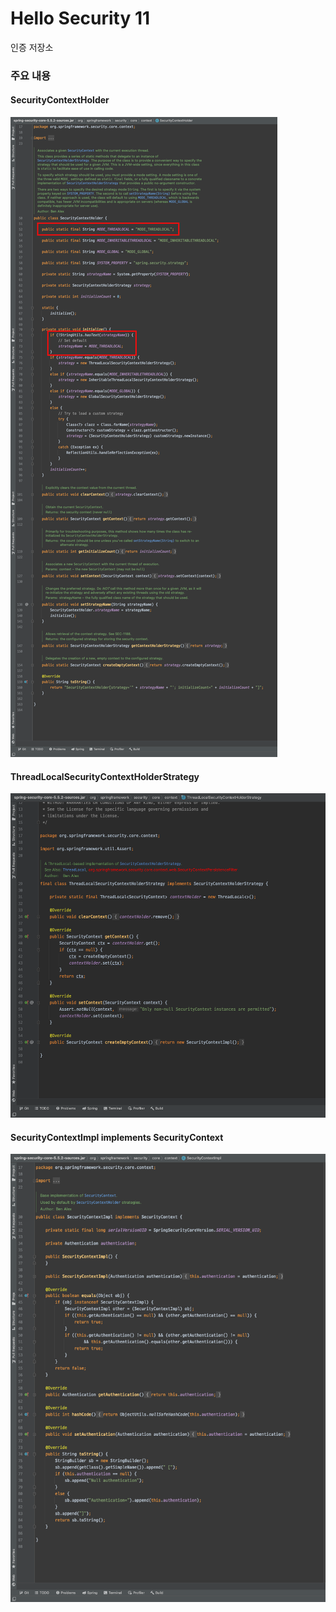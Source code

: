 # Hello Security 11

인증 저장소

### 주요 내용

#### SecurityContextHolder

![SecurityContextHolder](images/IMG_11_01.png)

#### ThreadLocalSecurityContextHolderStrategy

![ThreadLocalSecurityContextHolderStrategy](images/IMG_11_02.png)

#### SecurityContextImpl implements SecurityContext

![SecurityContextImpl](images/IMG_11_03.png)